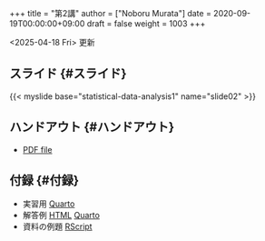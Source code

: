+++
title = "第2講"
author = ["Noboru Murata"]
date = 2020-09-19T00:00:00+09:00
draft = false
weight = 1003
+++

<span class="timestamp-wrapper"><span class="timestamp">&lt;2025-04-18 Fri&gt; </span></span> 更新


## スライド {#スライド}

{{< myslide base="statistical-data-analysis1" name="slide02" >}}


## ハンドアウト {#ハンドアウト}

-   [PDF file](https://noboru-murata.github.io/statistical-data-analysis1/pdfs/slide02.pdf)


## 付録 {#付録}

-   実習用 [Quarto](https://raw.githubusercontent.com/noboru-murata/statistical-data-analysis1/refs/heads/master/docs/code/practice02.qmd)
-   解答例 [HTML](https://noboru-murata.github.io/statistical-data-analysis1/code/sample-code02.html) [Quarto](https://raw.githubusercontent.com/noboru-murata/statistical-data-analysis1/refs/heads/master/docs/code/sample-code02.qmd)
-   資料の例題 [RScript](https://noboru-murata.github.io/statistical-data-analysis1/code/slide02.R)
